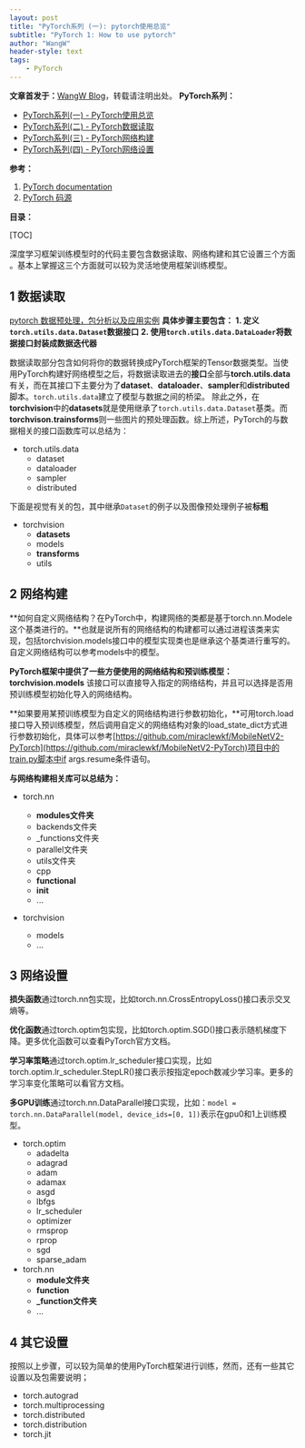 ```yaml
---
layout: post
title: "PyTorch系列 (一): pytorch使用总览"
subtitle: "PyTorch 1: How to use pytorch"
author: "WangW"
header-style: text
tags: 
    - PyTorch
---
```


**文章首发于：**[WangW Blog](https://likewind.top)，转载请注明出处。
**PyTorch系列：**

- [PyTorch系列(一) - PyTorch使用总览](https://likewind.top/2019/01/17/Pytorch-introduction/)
- [PyTorch系列(二) - PyTorch数据读取](https://likewind.top/2019/02/01/Pytorch-dataprocess/)
- [PyTorch系列(三) - PyTorch网络构建](https://likewind.top/2019/02/15/Pytorch-networks/)
- [PyTorch系列(四) - PyTorch网络设置](https://likewind.top/2019/02/19/Pytorch-setting/)


<!--break-->

**参考：**

1. [PyTorch documentation](https://pytorch.org/docs/stable/data.html)
2. [PyTorch 码源](https://github.com/pytorch/)

**目录：**

[TOC]

深度学习框架训练模型时的代码主要包含数据读取、网络构建和其它设置三个方面 。基本上掌握这三个方面就可以较为灵活地使用框架训练模型。

## 1 数据读取
[pytorch 数据预处理，包分析以及应用实例](https://likewind.top)
**具体步骤主要包含：**
**1. 定义``torch.utils.data.Dataset``数据接口**
**2. 使用``torch.utils.data.DataLoader``将数据接口封装成数据迭代器**

数据读取部分包含如何将你的数据转换成PyTorch框架的Tensor数据类型。当使用PyTorch构建好网络模型之后，将数据读取进去的**接口**全部与**torch.utils.data**有关，而在其接口下主要分为了**dataset**、**dataloader**、**sampler**和**distributed**脚本。``torch.utils.data``建立了模型与数据之间的桥梁。
除此之外，在**torchvision**中的**datasets**就是使用继承了``torch.utils.data.Dataset``基类。而**torchvison.trainsforms**则一些图片的预处理函数。综上所述，PyTorch的与数据相关的接口函数库可以总结为：

- torch.utils.data
	- dataset
	- dataloader
	- sampler
	- distributed

下面是视觉有关的包，其中继承``Dataset``的例子以及图像预处理例子被**标粗**

- torchvision
	- **datasets**
	- models
	- **transforms**
	- utils

## 2 网络构建

**如何自定义网络结构？在PyTorch中，构建网络的类都是基于torch.nn.Modele这个基类进行的。**也就是说所有的网络结构的构建都可以通过进程该类来实现，包括torchvision.models接口中的模型实现类也是继承这个基类进行重写的。自定义网络结构可以参考models中的模型。

**PyTorch框架中提供了一些方便使用的网络结构和预训练模型：torchvision.models** 该接口可以直接导入指定的网络结构，并且可以选择是否用预训练模型初始化导入的网络结构。

**如果要用某预训练模型为自定义的网络结构进行参数初始化，**可用torch.load接口导入预训练模型，然后调用自定义的网络结构对象的load_state_dict方式进行参数初始化，具体可以参考[https://github.com/miraclewkf/MobileNetV2-PyTorch](https://github.com/miraclewkf/MobileNetV2-PyTorch)项目中的train.py脚本中if args.resume条件语句。

**与网络构建相关库可以总结为：**

- torch.nn
	- **modules文件夹**
	- backends文件夹
	- _functions文件夹
	- parallel文件夹
	- utils文件夹
	- cpp
	- **functional**
	- **init**
	- ...
	
- torchvision
	- models
	- ...


## 3 网络设置
**损失函数**通过torch.nn包实现，比如torch.nn.CrossEntropyLoss()接口表示交叉熵等。

**优化函数**通过torch.optim包实现，比如torch.optim.SGD()接口表示随机梯度下降。更多优化函数可以查看PyTorch官方文档。

**学习率策略**通过torch.optim.lr_scheduler接口实现，比如torch.optim.lr_scheduler.StepLR()接口表示按指定epoch数减少学习率。更多的学习率变化策略可以看官方文档。

**多GPU训练**通过torch.nn.DataParallel接口实现，比如：``model = torch.nn.DataParallel(model, device_ids=[0, 1])``表示在gpu0和1上训练模型。

- torch.optim
	- adadelta
	- adagrad
	- adam
	- adamax
	- asgd
	- lbfgs
	- lr_scheduler
	- optimizer
	- rmsprop
	- rprop
	- sgd
	- sparse_adam
- torch.nn
	- **module文件夹**
	- **function**
	- **_function文件夹**
	- ...


## 4 其它设置

按照以上步骤，可以较为简单的使用PyTorch框架进行训练，然而，还有一些其它设置以及包需要说明；

- torch.autograd
- torch.multiprocessing
- torch.distributed
- torch.distribution
- torch.jit

